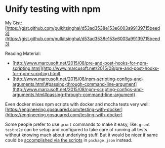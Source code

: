 # Unify testing with npm

My Gist: [https://gist.github.com/pulkitsinghal/d53ad3538e153e6003a99139715beed3](https://gist.github.com/pulkitsinghal/d53ad3538e153e6003a99139715beed3)

Reading Material:

* [http://www.marcusoft.net/2015/08/pre-and-post-hooks-for-npm-scripting.html](http://www.marcusoft.net/2015/08/pre-and-post-hooks-for-npm-scripting.html)
* [http://www.marcusoft.net/2015/08/npm-scripting-configs-and-arguments.html\#passing-through-command-line-argument](http://www.marcusoft.net/2015/08/npm-scripting-configs-and-arguments.html#passing-through-command-line-argument)

Even docker mixes npm scripts with docker and mocha tests very well: [https://engineering.gosquared.com/testing-with-docker](https://engineering.gosquared.com/testing-with-docker)

Some people prefer to use `grunt` commands to make it easy, like: `grunt test:e2e` can be setup and configured to take care of running all tests without knowing much about underlying stuff. But it would be nicer if same could be [accomplished via the scripts](http://www.kramnameloc.com/getting-started-with-protractor) in `package.json` instead.

